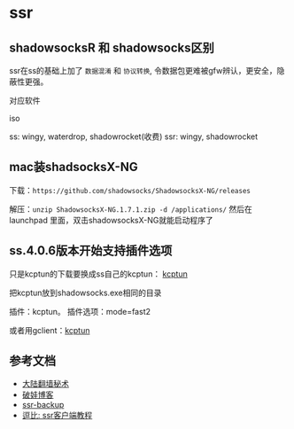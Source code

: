 <!-- 2017/11/26 -->

# ssr

<!-- more -->

## shadowsocksR 和 shadowsocks区别

ssr在ss的基础上加了 `数据混淆` 和 `协议转换`, 令数据包更难被gfw辨认，更安全，隐蔽性更强。

对应软件

iso

ss: wingy, waterdrop, shadowrocket(收费)
ssr: wingy, shadowrocket

## mac装shadsocksX-NG

下载：`https://github.com/shadowsocks/ShadowsocksX-NG/releases`

解压：`unzip ShadowsocksX-NG.1.7.1.zip -d /applications/`
然后在 launchpad 里面，双击shadowsocksX-NG就能启动程序了

## ss.4.0.6版本开始支持插件选项

只是kcptun的下载要换成ss自己的kcptun：
[kcptun](https://github.com/shadowsocks/kcptun/releases/download/v20170718/kcptun-linux-amd64-20170718.tar.gz)

把kcptun放到shadowsocks.exe相同的目录

插件：kcptun。
插件选项：mode=fast2

或者用gclient：[kcptun](https://github.com/xtaci/kcptun/releases/download/v20180316/kcptun-linux-amd64-20180316.tar.gz)

## 参考文档

- [大陆翻墙秘术](https://unwire.hk/2017/08/07/shadowsocksr-ios/tips-2/)
- [破娃博客](https://breakwa11.blogspot.co.at/?m=1)
- [ssr-backup](https://github.com/shadowsocksr-backup)
- [逗比: ssr客户端教程](https://doub.io/ss-jc10/)
